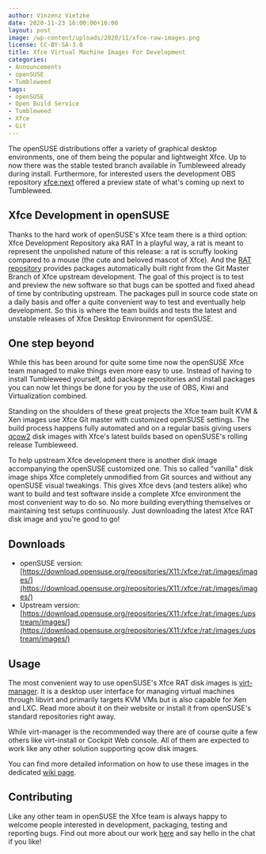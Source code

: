 ```yaml
---
author: Vinzenz Vietzke
date: 2020-11-23 16:00:00+16:00
layout: post
image: /wp-content/uploads/2020/11/xfce-raw-images.png
license: CC-BY-SA-3.0
title: Xfce Virtual Machine Images For Development
categories:
- Announcements
- openSUSE
- Tumbleweed
tags:
- openSUSE
- Open Build Service
- Tumbleweed
- Xfce
- Git
---
```


The openSUSE distributions offer a variety of graphical desktop environments, one of them being the popular and lightweight Xfce. Up to now there was the stable tested branch available in Tumbleweed already during install. Furthermore, for interested users the development OBS repository [xfce:next](https://build.opensuse.org/project/show/X11:xfce:next) offered a preview state of what's coming up next to Tumbleweed.

## Xfce Development in openSUSE

Thanks to the hard work of openSUSE's Xfce team there is a third option: Xfce Development Repository aka RAT
In a playful way, a rat is meant to represent the unpolished nature of this release: a rat is scruffy looking compared to a mouse (the cute and beloved mascot of Xfce). And the [RAT repository](https://build.opensuse.org/project/show/X11:xfce:rat) provides packages automatically built right from the Git Master Branch of Xfce upstream development. The goal of this project is to test and preview the new software so that bugs can be spotted and fixed ahead of time by contributing upstream. The packages pull in source code state on a daily basis and offer a quite convenient way to test and eventually help development. So this is where the team builds and tests the latest and unstable releases of Xfce Desktop Environment for openSUSE.

## One step beyond

While this has been around for quite some time now the openSUSE Xfce team managed to make things even more easy to use. Instead of having to install Tumbleweed yourself, add package repositories and install packages you can now let things be done for you by the use of OBS, Kiwi and Virtualization combined.

Standing on the shoulders of these great projects the Xfce team built KVM & Xen images use Xfce Git master with customized openSUSE settings. The build process happens fully automated and on a regular basis giving users [qcow2](https://en.wikipedia.org/wiki/Qcow) disk images with Xfce's latest builds based on openSUSE's rolling release Tumbleweed.

To help upstream Xfce development there is another disk image accompanying the openSUSE customized one. This so called "vanilla" disk image ships Xfce completely unmodified from Git sources and without any openSUSE visual tweakings. This gives Xfce devs (and testers alike) who want to build and test software inside a complete Xfce environment the most convenient way to do so. No more building everything themselves or maintaining test setups continuously. Just downloading the latest Xfce RAT disk image and you're good to go!

## Downloads

 * openSUSE version: \
   [https://download.opensuse.org/repositories/X11:/xfce:/rat:/images/images/](https://download.opensuse.org/repositories/X11:/xfce:/rat:/images/images/)
 * Upstream version: \
   [https://download.opensuse.org/repositories/X11:/xfce:/rat:/images:/upstream/images/](https://download.opensuse.org/repositories/X11:/xfce:/rat:/images:/upstream/images/)

## Usage

The most convenient way to use openSUSE's Xfce RAT disk images is [virt-manager](https://virt-manager.org). It is a desktop user interface for managing virtual machines through libvirt and primarily targets KVM VMs but is also capable for Xen and LXC. Read more about it on their website or install it from openSUSE's standard repositories right away.

While virt-manager is the recommended way there are of course quite a few others like virt-install or Cockpit Web console. All of them are expected to work like any other solution supporting qcow disk images.

You can find more detailed information on how to use these images in the dedicated [wiki page](https://en.opensuse.org/Portal:Xfce/Images).

## Contributing

Like any other team in openSUSE the Xfce team is always happy to welcome people interested in development, packaging, testing and reporting bugs. Find out more about our work [here](https://en.opensuse.org/Portal:Xfce) and say hello in the chat if you like!
